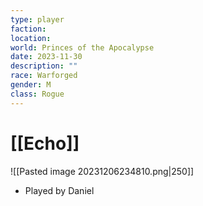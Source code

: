 ```yaml
---
type: player
faction: 
location: 
world: Princes of the Apocalypse
date: 2023-11-30
description: ""
race: Warforged
gender: M
class: Rogue
---
```

# [[Echo]]

![[Pasted image 20231206234810.png|250]]
- Played by Daniel